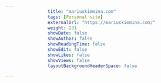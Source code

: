 ---
                title: "mariuskimmina.com"
                tags: [Personal site]
                externalUrl: "https://mariuskimmina.com/"
                weight: 231
                showDate: false
                showAuthor: false
                showReadingTime: false
                showEdit: false
                showLikes: false
                showViews: false
                layoutBackgroundHeaderSpace: false
                ---
